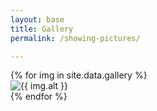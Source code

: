 ```yaml
---
layout: base
title: Gallery
permalink: /showing-pictures/

---
```


<div class="clearfix gallery-{{ site.data.gallery | size }}-up">
  {% for img in site.data.gallery %}
  <div class="image image-{{ forloop.index }}-of-{{ forloop.length }}">
    <img src="{{ img.filename | prepend: 'personal/' | asset_path}}"
         alt="{{ img.alt }}"
         title="{{ img.title }}"
         datetime="{{ img.date | date_to_xmlschema }}" />
  </div>
  {% endfor %}
</div>

